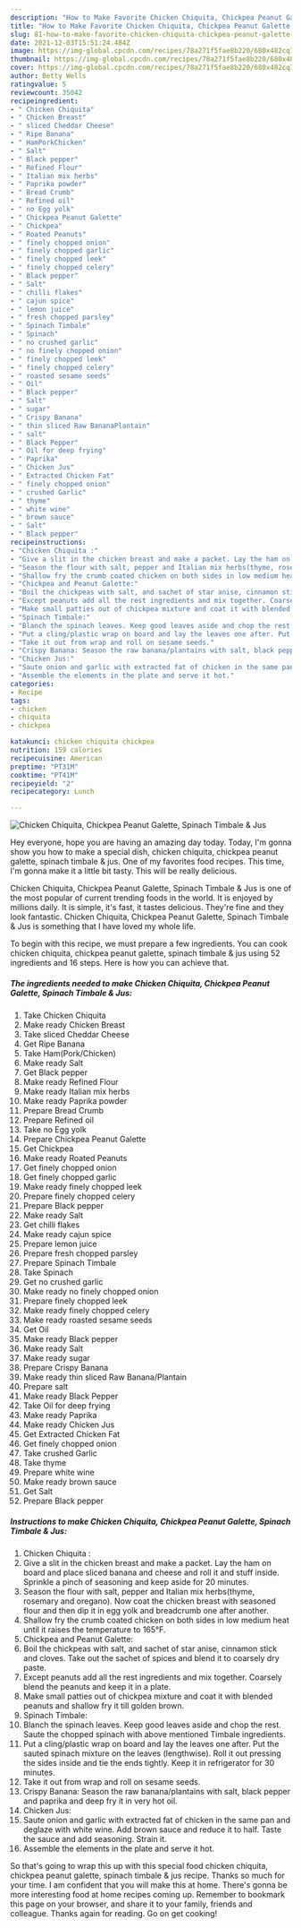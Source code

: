 ```yaml
---
description: "How to Make Favorite Chicken Chiquita, Chickpea Peanut Galette, Spinach Timbale &amp;amp; Jus"
title: "How to Make Favorite Chicken Chiquita, Chickpea Peanut Galette, Spinach Timbale &amp;amp; Jus"
slug: 81-how-to-make-favorite-chicken-chiquita-chickpea-peanut-galette-spinach-timbale-and-amp-jus
date: 2021-12-03T15:51:24.484Z
image: https://img-global.cpcdn.com/recipes/78a271f5fae8b220/680x482cq70/chicken-chiquita-chickpea-peanut-galette-spinach-timbale-jus-recipe-main-photo.jpg
thumbnail: https://img-global.cpcdn.com/recipes/78a271f5fae8b220/680x482cq70/chicken-chiquita-chickpea-peanut-galette-spinach-timbale-jus-recipe-main-photo.jpg
cover: https://img-global.cpcdn.com/recipes/78a271f5fae8b220/680x482cq70/chicken-chiquita-chickpea-peanut-galette-spinach-timbale-jus-recipe-main-photo.jpg
author: Betty Wells
ratingvalue: 5
reviewcount: 35042
recipeingredient:
- " Chicken Chiquita"
- " Chicken Breast"
- " sliced Cheddar Cheese"
- " Ripe Banana"
- " HamPorkChicken"
- " Salt"
- " Black pepper"
- " Refined Flour"
- " Italian mix herbs"
- " Paprika powder"
- " Bread Crumb"
- " Refined oil"
- " no Egg yolk"
- " Chickpea Peanut Galette"
- " Chickpea"
- " Roated Peanuts"
- " finely chopped onion"
- " finely chopped garlic"
- " finely chopped leek"
- " finely chopped celery"
- " Black pepper"
- " Salt"
- " chilli flakes"
- " cajun spice"
- " lemon juice"
- " fresh chopped parsley"
- " Spinach Timbale"
- " Spinach"
- " no crushed garlic"
- " no finely chopped onion"
- " finely chopped leek"
- " finely chopped celery"
- " roasted sesame seeds"
- " Oil"
- " Black pepper"
- " Salt"
- " sugar"
- " Crispy Banana"
- " thin sliced Raw BananaPlantain"
- " salt"
- " Black Pepper"
- " Oil for deep frying"
- " Paprika"
- " Chicken Jus"
- " Extracted Chicken Fat"
- " finely chopped onion"
- " crushed Garlic"
- " thyme"
- " white wine"
- " brown sauce"
- " Salt"
- " Black pepper"
recipeinstructions:
- "Chicken Chiquita :"
- "Give a slit in the chicken breast and make a packet. Lay the ham on board and place sliced banana and cheese and roll it and stuff inside. Sprinkle a pinch of seasoning and keep aside for 20 minutes."
- "Season the flour with salt, pepper and Italian mix herbs(thyme, rosemary and oregano). Now coat the chicken breast with seasoned flour and then dip it in egg yolk and breadcrumb one after another."
- "Shallow fry the crumb coated chicken on both sides in low medium heat until it raises the temperature to 165°F."
- "Chickpea and Peanut Galette:"
- "Boil the chickpeas with salt, and sachet of star anise, cinnamon stick and cloves. Take out the sachet of spices and blend it to coarsely dry paste."
- "Except peanuts add all the rest ingredients and mix together. Coarsely blend the peanuts and keep it in a plate."
- "Make small patties out of chickpea mixture and coat it with blended peanuts and shallow fry it till golden brown."
- "Spinach Timbale:"
- "Blanch the spinach leaves. Keep good leaves aside and chop the rest. Saute the chopped spinach with above mentioned Timbale ingredients."
- "Put a cling/plastic wrap on board and lay the leaves one after. Put the sauted spinach mixture on the leaves (lengthwise). Roll it out pressing the sides inside and tie the ends tightly. Keep it in refrigerator for 30 minutes."
- "Take it out from wrap and roll on sesame seeds."
- "Crispy Banana: Season the raw banana/plantains with salt, black pepper and paprika and deep fry it in very hot oil."
- "Chicken Jus:"
- "Saute onion and garlic with extracted fat of chicken in the same pan and deglaze with white wine. Add brown sauce and reduce it to half. Taste the sauce and add seasoning. Strain it."
- "Assemble the elements in the plate and serve it hot."
categories:
- Recipe
tags:
- chicken
- chiquita
- chickpea

katakunci: chicken chiquita chickpea 
nutrition: 159 calories
recipecuisine: American
preptime: "PT31M"
cooktime: "PT41M"
recipeyield: "2"
recipecategory: Lunch

---
```



![Chicken Chiquita, Chickpea Peanut Galette, Spinach Timbale &amp; Jus](https://img-global.cpcdn.com/recipes/78a271f5fae8b220/680x482cq70/chicken-chiquita-chickpea-peanut-galette-spinach-timbale-jus-recipe-main-photo.jpg)

Hey everyone, hope you are having an amazing day today. Today, I'm gonna show you how to make a special dish, chicken chiquita, chickpea peanut galette, spinach timbale &amp; jus. One of my favorites food recipes. This time, I'm gonna make it a little bit tasty. This will be really delicious.

Chicken Chiquita, Chickpea Peanut Galette, Spinach Timbale &amp; Jus is one of the most popular of current trending foods in the world. It is enjoyed by millions daily. It is simple, it's fast, it tastes delicious. They're fine and they look fantastic. Chicken Chiquita, Chickpea Peanut Galette, Spinach Timbale &amp; Jus is something that I have loved my whole life.




To begin with this recipe, we must prepare a few ingredients. You can cook chicken chiquita, chickpea peanut galette, spinach timbale &amp; jus using 52 ingredients and 16 steps. Here is how you can achieve that.

<!--inarticleads1-->

##### The ingredients needed to make Chicken Chiquita, Chickpea Peanut Galette, Spinach Timbale &amp; Jus:

1. Take  Chicken Chiquita
1. Make ready  Chicken Breast
1. Take  sliced Cheddar Cheese
1. Get  Ripe Banana
1. Take  Ham(Pork/Chicken)
1. Make ready  Salt
1. Get  Black pepper
1. Make ready  Refined Flour
1. Make ready  Italian mix herbs
1. Make ready  Paprika powder
1. Prepare  Bread Crumb
1. Prepare  Refined oil
1. Take  no Egg yolk
1. Prepare  Chickpea Peanut Galette
1. Get  Chickpea
1. Make ready  Roated Peanuts
1. Get  finely chopped onion
1. Get  finely chopped garlic
1. Make ready  finely chopped leek
1. Prepare  finely chopped celery
1. Prepare  Black pepper
1. Make ready  Salt
1. Get  chilli flakes
1. Make ready  cajun spice
1. Prepare  lemon juice
1. Prepare  fresh chopped parsley
1. Prepare  Spinach Timbale
1. Take  Spinach
1. Get  no crushed garlic
1. Make ready  no finely chopped onion
1. Prepare  finely chopped leek
1. Make ready  finely chopped celery
1. Make ready  roasted sesame seeds
1. Get  Oil
1. Make ready  Black pepper
1. Make ready  Salt
1. Make ready  sugar
1. Prepare  Crispy Banana
1. Make ready  thin sliced Raw Banana/Plantain
1. Prepare  salt
1. Make ready  Black Pepper
1. Take  Oil for deep frying
1. Make ready  Paprika
1. Make ready  Chicken Jus
1. Get  Extracted Chicken Fat
1. Get  finely chopped onion
1. Take  crushed Garlic
1. Take  thyme
1. Prepare  white wine
1. Make ready  brown sauce
1. Get  Salt
1. Prepare  Black pepper




<!--inarticleads2-->

##### Instructions to make Chicken Chiquita, Chickpea Peanut Galette, Spinach Timbale &amp; Jus:

1. Chicken Chiquita :
1. Give a slit in the chicken breast and make a packet. Lay the ham on board and place sliced banana and cheese and roll it and stuff inside. Sprinkle a pinch of seasoning and keep aside for 20 minutes.
1. Season the flour with salt, pepper and Italian mix herbs(thyme, rosemary and oregano). Now coat the chicken breast with seasoned flour and then dip it in egg yolk and breadcrumb one after another.
1. Shallow fry the crumb coated chicken on both sides in low medium heat until it raises the temperature to 165°F.
1. Chickpea and Peanut Galette:
1. Boil the chickpeas with salt, and sachet of star anise, cinnamon stick and cloves. Take out the sachet of spices and blend it to coarsely dry paste.
1. Except peanuts add all the rest ingredients and mix together. Coarsely blend the peanuts and keep it in a plate.
1. Make small patties out of chickpea mixture and coat it with blended peanuts and shallow fry it till golden brown.
1. Spinach Timbale:
1. Blanch the spinach leaves. Keep good leaves aside and chop the rest. Saute the chopped spinach with above mentioned Timbale ingredients.
1. Put a cling/plastic wrap on board and lay the leaves one after. Put the sauted spinach mixture on the leaves (lengthwise). Roll it out pressing the sides inside and tie the ends tightly. Keep it in refrigerator for 30 minutes.
1. Take it out from wrap and roll on sesame seeds.
1. Crispy Banana: Season the raw banana/plantains with salt, black pepper and paprika and deep fry it in very hot oil.
1. Chicken Jus:
1. Saute onion and garlic with extracted fat of chicken in the same pan and deglaze with white wine. Add brown sauce and reduce it to half. Taste the sauce and add seasoning. Strain it.
1. Assemble the elements in the plate and serve it hot.




So that's going to wrap this up with this special food chicken chiquita, chickpea peanut galette, spinach timbale &amp; jus recipe. Thanks so much for your time. I am confident that you will make this at home. There's gonna be more interesting food at home recipes coming up. Remember to bookmark this page on your browser, and share it to your family, friends and colleague. Thanks again for reading. Go on get cooking!
